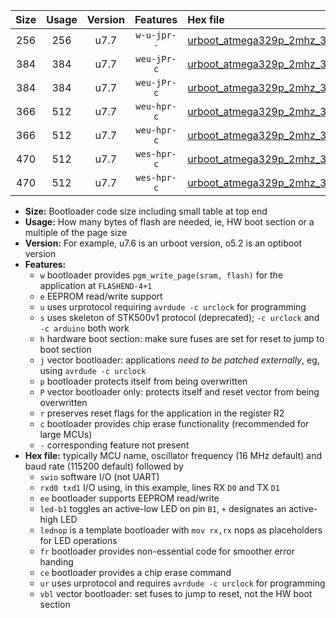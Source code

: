 |Size|Usage|Version|Features|Hex file|
|:-:|:-:|:-:|:-:|:--|
|256|256|u7.7|`w-u-jpr--`|[urboot_atmega329p_2mhz_38400bps_swio_rxe0_txe1_ur_vbl.hex](https://raw.githubusercontent.com/stefanrueger/urboot.hex/main/mcus/atmega329p/fcpu_2mhz/38400_bps/urboot_atmega329p_2mhz_38400bps_swio_rxe0_txe1_ur_vbl.hex)|
|384|384|u7.7|`weu-jPr-c`|[urboot_atmega329p_2mhz_38400bps_swio_rxe0_txe1_ee_led+b5_fr_ce_ur_vbl.hex](https://raw.githubusercontent.com/stefanrueger/urboot.hex/main/mcus/atmega329p/fcpu_2mhz/38400_bps/urboot_atmega329p_2mhz_38400bps_swio_rxe0_txe1_ee_led+b5_fr_ce_ur_vbl.hex)|
|384|384|u7.7|`weu-jPr-c`|[urboot_atmega329p_2mhz_38400bps_swio_rxe0_txe1_ee_lednop_fr_ce_ur_vbl.hex](https://raw.githubusercontent.com/stefanrueger/urboot.hex/main/mcus/atmega329p/fcpu_2mhz/38400_bps/urboot_atmega329p_2mhz_38400bps_swio_rxe0_txe1_ee_lednop_fr_ce_ur_vbl.hex)|
|366|512|u7.7|`weu-hpr-c`|[urboot_atmega329p_2mhz_38400bps_swio_rxe0_txe1_ee_led+b5_fr_ce_ur.hex](https://raw.githubusercontent.com/stefanrueger/urboot.hex/main/mcus/atmega329p/fcpu_2mhz/38400_bps/urboot_atmega329p_2mhz_38400bps_swio_rxe0_txe1_ee_led+b5_fr_ce_ur.hex)|
|366|512|u7.7|`weu-hpr-c`|[urboot_atmega329p_2mhz_38400bps_swio_rxe0_txe1_ee_lednop_fr_ce_ur.hex](https://raw.githubusercontent.com/stefanrueger/urboot.hex/main/mcus/atmega329p/fcpu_2mhz/38400_bps/urboot_atmega329p_2mhz_38400bps_swio_rxe0_txe1_ee_lednop_fr_ce_ur.hex)|
|470|512|u7.7|`wes-hpr-c`|[urboot_atmega329p_2mhz_38400bps_swio_rxe0_txe1_ee_led+b5_fr_ce.hex](https://raw.githubusercontent.com/stefanrueger/urboot.hex/main/mcus/atmega329p/fcpu_2mhz/38400_bps/urboot_atmega329p_2mhz_38400bps_swio_rxe0_txe1_ee_led+b5_fr_ce.hex)|
|470|512|u7.7|`wes-hpr-c`|[urboot_atmega329p_2mhz_38400bps_swio_rxe0_txe1_ee_lednop_fr_ce.hex](https://raw.githubusercontent.com/stefanrueger/urboot.hex/main/mcus/atmega329p/fcpu_2mhz/38400_bps/urboot_atmega329p_2mhz_38400bps_swio_rxe0_txe1_ee_lednop_fr_ce.hex)|

- **Size:** Bootloader code size including small table at top end
- **Usage:** How many bytes of flash are needed, ie, HW boot section or a multiple of the page size
- **Version:** For example, u7.6 is an urboot version, o5.2 is an optiboot version
- **Features:**
  + `w` bootloader provides `pgm_write_page(sram, flash)` for the application at `FLASHEND-4+1`
  + `e` EEPROM read/write support
  + `u` uses urprotocol requiring `avrdude -c urclock` for programming
  + `s` uses skeleton of STK500v1 protocol (deprecated); `-c urclock` and `-c arduino` both work
  + `h` hardware boot section: make sure fuses are set for reset to jump to boot section
  + `j` vector bootloader: applications *need to be patched externally*, eg, using `avrdude -c urclock`
  + `p` bootloader protects itself from being overwritten
  + `P` vector bootloader only: protects itself and reset vector from being overwritten
  + `r` preserves reset flags for the application in the register R2
  + `c` bootloader provides chip erase functionality (recommended for large MCUs)
  + `-` corresponding feature not present
- **Hex file:** typically MCU name, oscillator frequency (16 MHz default) and baud rate (115200 default) followed by
  + `swio` software I/O (not UART)
  + `rxd0 txd1` I/O using, in this example, lines RX `D0` and TX `D1`
  + `ee` bootloader supports EEPROM read/write
  + `led-b1` toggles an active-low LED on pin `B1`, `+` designates an active-high LED
  + `lednop` is a template bootloader with `mov rx,rx` nops as placeholders for LED operations
  + `fr` bootloader provides non-essential code for smoother error handing
  + `ce` bootloader provides a chip erase command
  + `ur` uses urprotocol and requires `avrdude -c urclock` for programming
  + `vbl` vector bootloader: set fuses to jump to reset, not the HW boot section
